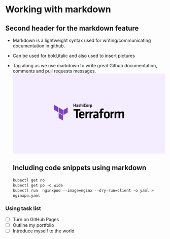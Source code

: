 # Working with markdown 
## Second header for the markdown feature
- Markdown is a lightweight syntax  used for writing/communicating documentation in github.
- Can be used for bold,italic and also used to insert pictures
- Tag along as we use markdown to write great  Github documentation, comments and pull requests messages.
  ![alt](https://github.com/Ellawangari/skills-communicate-using-markdown/blob/main/imgs/terra.png)

  ## Including code snippets using markdown
  ```
  kubectl get no
  kubectl get po -o wide
  kubectl run  nginxpod --image=nginx --dry-run=client -o yaml > nginxpo.yaml

  ```
### Using task list 
- [ ] Turn on GitHub Pages
- [ ] Outline my portfolio
- [ ] Introduce myself to the world
